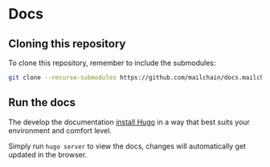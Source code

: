 # Docs

## Cloning this repository
To clone this repository, remember to include the submodules:
```sh
git clone --recurse-submodules https://github.com/mailchain/docs.mailchain.xyz
```

## Run the docs
The develop the documentation [install Hugo](http://gohugo.io/overview/installing) in a way that best suits your environment and comfort level.

Simply run `hugo server` to view the docs, changes will automatically get updated in the browser.
